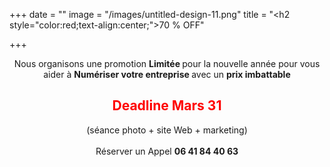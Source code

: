 +++
date = ""
image = "/images/untitled-design-11.png"
title = "<h2 style=\"color:red;text-align:center;\">70 % OFF</h2>"

+++
<p style="text-align:center;">Nous organisons une promotion <b>Limitée </b>pour la nouvelle année pour vous aider à <b>Numériser votre entreprise </b>avec un <b>prix imbattable </b><h2 style="color:red;text-align:center;"> Deadline Mars 31 </h2><p style="text-align:center;">(séance photo + site Web + marketing)<br><br>Réserver un Appel <b>06 41 84 40 63</p>